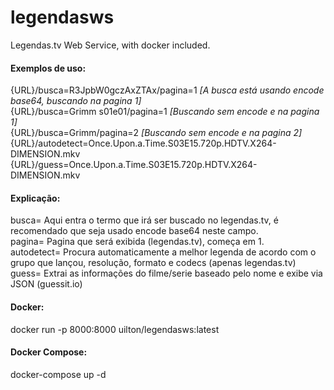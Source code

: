 # legendasws
Legendas.tv Web Service, with docker included.

#### Exemplos de uso:
{URL}/busca=R3JpbW0gczAxZTAx/pagina=1 _[A busca está usando encode base64, buscando na pagina 1]_  
{URL}/busca=Grimm s01e01/pagina=1 _[Buscando sem encode e na pagina 1]_  
{URL}/busca=Grimm/pagina=2 _[Buscando sem encode e na pagina 2]_  
{URL}/autodetect=Once.Upon.a.Time.S03E15.720p.HDTV.X264-DIMENSION.mkv  
{URL}/guess=Once.Upon.a.Time.S03E15.720p.HDTV.X264-DIMENSION.mkv  
 
#### Explicação:
busca= Aqui entra o termo que irá ser buscado no legendas.tv, é recomendado que seja usado encode base64 neste campo.  
pagina= Pagina que será exibida (legendas.tv), começa em 1.  
autodetect= Procura automaticamente a melhor legenda de acordo com o grupo que lançou, resolução, formato e codecs (apenas legendas.tv)  
guess= Extrai as informações do filme/serie baseado pelo nome e exibe via JSON (guessit.io)  

#### Docker:
docker run -p 8000:8000 uilton/legendasws:latest

#### Docker Compose:
docker-compose up -d
